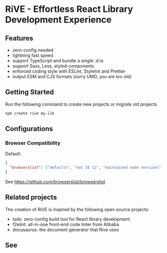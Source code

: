 # RiVE - Effortless React Library Development Experience

## Features

- zero-config needed
- lightning fast speed
- support TypeScript and bundle a single .d.ts
- support Sass, Less, styled-components
- enforced coding style with ESLint, Stylelint and Prettier
- output ESM and CJS formats (sorry UMD, you are too old)

## Getting Started

Run the following command to create new projects or migrate old projects

```bash
npm create rive my-lib
```

## Configurations

### Browser Compatibility

Default:

```json
{
  "browserslist": ["defaults", "not IE 11", "maintained node versions"]
}
```

See <https://github.com/browserslist/browserslist>

## Related projects

The creation of RiVE is inspired by the following open source projects:

- tsdx: zero-config build tool for React library development
- f2elint: all-in-one front-end code linter from Alibaba
- docusaurus: the document generator that Rive uses

## See
